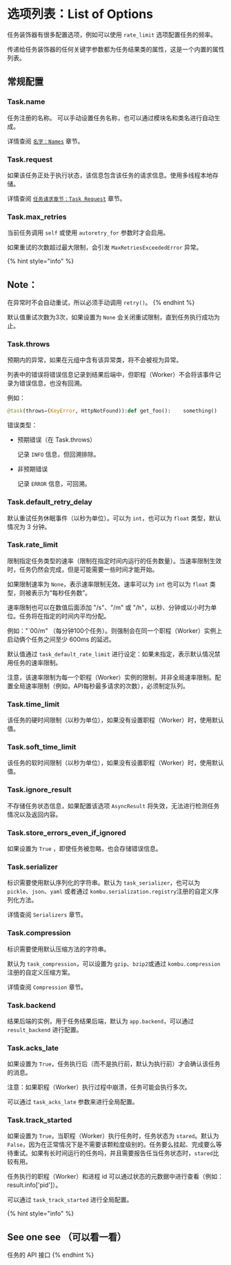 # 选项列表：List of Options

任务装饰器有很多配置选项，例如可以使用 `rate_limit` 选项配置任务的频率。

传递给任务装饰器的任何关键字参数都为任务结果类的属性，这是一个内置的属性列表。

## 常规配置

### Task.name

任务注册的名称。 可以手动设置任务名称，也可以通过模块名和类名进行自动生成。

 详情查阅 [`名字：Names`](ming-zi-names.md) 章节。

### Task.request

如果该任务正处于执行状态，该信息包含该任务的请求信息。使用多线程本地存储。

详情查阅 [`任务请求章节：Task Request`](ren-wu-qing-qiu-task-request.md) 章节。

### Task.max\_retries

当前任务调用 `self` 或使用 `autoretry_for` 参数时才会启用。

如果重试的次数超过最大限制，会引发 `MaxRetriesExceededError` 异常。

{% hint style="info" %}
## Note：

在异常时不会自动重试，所以必须手动调用 `retry()`。
{% endhint %}

默认值重试次数为3次，如果设置为 `None` 会关闭重试限制，直到任务执行成功为止。

### Task.throws

预期内的异常，如果在元组中含有该异常类，将不会被视为异常。

列表中的错误将错误信息记录到结果后端中，但职程（Worker）不会将该事件记录为错误信息，也没有回溯。

例如：

```python
@task(throws=(KeyError, HttpNotFound)):def get_foo():    something()
```

错误类型：

* 预期错误（在 Task.throws）

    记录 `INFO` 信息，但回溯排除。

* 非预期错误

    记录 `ERROR` 信息，可回溯。

### Task.default\_retry\_delay

默认重试任务休眠事件（以秒为单位）。可以为 `int`，也可以为 `float` 类型，默认情况为 3 分钟。

### Task.rate\_limit

限制指定任务类型的速率（限制在指定时间内运行的任务数量）。当速率限制生效时，任务仍然会完成，但是可能需要一些时间才能开始。

如果限制速率为 `None`，表示速率限制无效。速率可以为 `int` 也可以为 `float` 类型，则被表示为“每秒任务数”。

速率限制也可以在数值后面添加 "/s"、"/m" 或 "/h"，以秒、分钟或以小时为单位。任务将在指定的时间内平均分配。

例如："\`00/m" （每分钟100个任务）。则强制会在同一个职程（Worker）实例上启动俩个任务之间至少 600ms 的延迟。

默认值通过 `task_default_rate_limit` 进行设定：如果未指定，表示默认情况禁用任务的速率限制。

注意，该速率限制为每一个职程（Worker）实例的限制，并非全局速率限制。配置全局速率限制（例如，API每秒最多请求的次数），必须制定队列。

### Task.time\_limit

该任务的硬时间限制（以秒为单位），如果没有设置职程（Worker）时，使用默认值。

### Task.soft\_time\_limit

该任务的软时间限制（以秒为单位），如果没有设置职程（Worker）时，使用默认值。

### Task.ignore\_result

不存储任务状态信息，如果配置该选项 `AsyncResult` 将失效，无法进行检测任务情况以及返回内容。

### Task.store\_errors\_even\_if\_ignored

如果设置为 `True` ，即使任务被忽略，也会存储错误信息。

### Task.serializer

标识需要使用默认序列化的字符串。默认为 `task_serializer`，也可以为 `pickle`、`json`、`yaml` 或者通过 `kombu.serialization.registry`注册的自定义序列化方法。

详情查阅 `Serializers` 章节。

### Task.compression

标识需要使用默认压缩方法的字符串。

默认为 `task_compression`，可以设置为 `gzip`、`bzip2`或通过 `kombu.compression` 注册的自定义压缩方案。

详情查阅 `Compression` 章节。

### Task.backend

结果后端的实例，用于任务结果后端，默认为 `app.backend`，可以通过 `result_backend` 进行配置。

### Task.acks\_late

如果设置为 `True`，任务执行后（而不是执行前，默认为执行前）才会确认该任务的消息。

注意：如果职程（Worker）执行过程中崩溃，任务可能会执行多次。

可以通过 `task_acks_late` 参数来进行全局配置。

### Task.track\_started

如果设置为 `True`，当职程（Worker）执行任务时，任务状态为 `stared`。默认为 `False`，因为在正常情况下是不需要该颗粒度级别的。任务要么挂起、完成要么等待重试。如果有长时间运行的任务吗，并且需要报告任当任务状态时，`stared`比较有用。

任务执行的职程（Worker）和进程 id 可以通过状态的元数据中进行查看（例如：result.info\['pid'\]）。

可以通过 `task_track_started` 进行全局配置。

{% hint style="info" %}
## See one see （可以看一看）

任务的 API 接口
{% endhint %}




